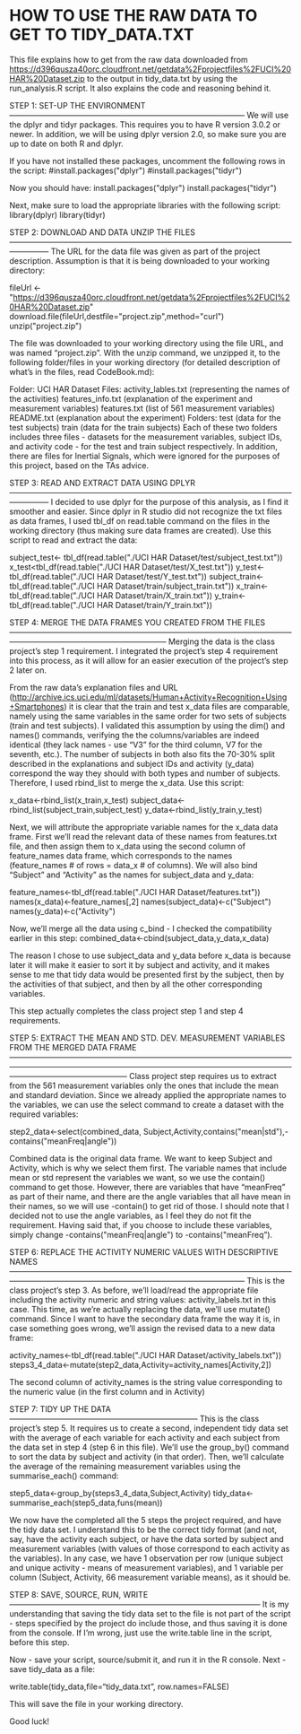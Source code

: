 HOW TO USE THE RAW DATA TO GET TO TIDY_DATA.TXT
===============================================

This file explains how to get from the raw data downloaded from https://d396qusza40orc.cloudfront.net/getdata%2Fprojectfiles%2FUCI%20HAR%20Dataset.zip
to the output in tidy_data.txt by using the run_analysis.R script.
It also explains the code and reasoning behind it.


STEP 1: SET-UP THE ENVIRONMENT
——————————————————————————————
We will use the dplyr and tidyr packages. This requires you to have R version 3.0.2 or newer. In addition, we will be using dplyr version 2.0, so make sure you are up to date on both R and dplyr.

If you have not installed these packages, uncomment the following rows in the script:
#install.packages("dplyr")
#install.packages("tidyr")

Now you should have:
install.packages("dplyr")
install.packages("tidyr")

Next, make sure to load the appropriate libraries with the following script:
library(dplyr)
library(tidyr)


STEP 2: DOWNLOAD AND DATA UNZIP THE FILES
—————————————————————————————————————————
The URL for the data file was given as part of the project description. Assumption is that it is being downloaded to your working directory:

fileUrl <- "https://d396qusza40orc.cloudfront.net/getdata%2Fprojectfiles%2FUCI%20HAR%20Dataset.zip"
download.file(fileUrl,destfile="project.zip",method="curl")
unzip("project.zip")

The file was downloaded to your working directory using the file URL, and was named “project.zip”. With the unzip command, we unzipped it, to the following folder/files in your working directory (for detailed description of what’s in the files, read CodeBook.md):

Folder: UCI HAR Dataset
	Files:
	activity_lables.txt (representing the names of the activities)
	features_info.txt (explanation of the experiment and measurement variables)
	features.txt (list of 561 measurement variables)
	README.txt (explanation about the experiment)
	Folders:
	test (data for the test subjects)
	train (data for the train subjects)
	Each of these two folders includes three files - datasets for the measurement variables, 	subject IDs, and activity code - for the test and train subject respectively. In addition,
	there are files for Inertial Signals, which were ignored for the purposes of this project, 	based on the TAs advice.


STEP 3: READ AND EXTRACT DATA USING DPLYR
—————————————————————————————————————————
I decided to use dplyr for the purpose of this analysis, as I find it smoother and easier.
Since dplyr in R studio did not recognize the txt files as data frames, I used tbl_df on read.table command on the files in the working directory (thus making sure data frames are created).
Use this script to read and extract the data:

subject_test<- tbl_df(read.table("./UCI HAR Dataset/test/subject_test.txt"))
x_test<tbl_df(read.table("./UCI HAR Dataset/test/X_test.txt"))
y_test<-tbl_df(read.table("./UCI HAR Dataset/test/Y_test.txt"))
subject_train<-tbl_df(read.table("./UCI HAR Dataset/train/subject_train.txt"))
x_train<-tbl_df(read.table("./UCI HAR Dataset/train/X_train.txt"))
y_train<-tbl_df(read.table("./UCI HAR Dataset/train/Y_train.txt"))



STEP 4: MERGE THE DATA FRAMES YOU CREATED FROM THE FILES
————————————————————————————————————————————————————————
Merging the data is the class project’s step 1 requirement. I integrated the project’s step 4 requirement into this process, as it will allow for an easier execution of the project’s step 2 later on.

From the raw data’s explanation files and URL (http://archive.ics.uci.edu/ml/datasets/Human+Activity+Recognition+Using+Smartphones) it is clear that the train and test x_data files are comparable, namely using the same variables in the same order for two sets of subjects (train and test subjects). I validated this assumption by using the dim() and names() commands, verifying the the columns/variables are indeed identical (they lack names - use “V3” for the third column, V7 for the seventh, etc.). The number of subjects in both also fits the 70-30% split described in the explanations and subject IDs and activity (y_data) correspond the way they should with both types and number of subjects.
Therefore, I used rbind_list to merge the x_data.
Use this script:

x_data<-rbind_list(x_train,x_test)
subject_data<-rbind_list(subject_train,subject_test)
y_data<-rbind_list(y_train,y_test)

Next, we will attribute the appropriate variable names for the x_data data frame. First we’ll read the relevant data of these names from features.txt file, and then assign them to x_data using the second column of feature_names data frame, which corresponds to the names (feature_names # of rows = data_x # of columns). We will also bind “Subject” and “Activity” as the names for subject_data and y_data:

feature_names<-tbl_df(read.table("./UCI HAR Dataset/features.txt"))
names(x_data)<-feature_names[,2]
names(subject_data)<-c("Subject")
names(y_data)<-c("Activity")

Now, we’ll merge all the data using c_bind - I checked the compatibility earlier in this step:
combined_data<-cbind(subject_data,y_data,x_data)

The reason I chose to use subject_data and y_data before x_data is because later it will make it easier to sort it by subject and activity, and it makes sense to me that tidy data would be presented first by the subject, then by the activities of that subject, and then by all the other corresponding variables.

This step actually completes the class project step 1 and step 4 requirements.


STEP 5: EXTRACT THE MEAN AND STD. DEV. MEASUREMENT VARIABLES FROM THE MERGED DATA FRAME
———————————————————————————————————————————————————————————————————————————————————————
Class project step requires us to extract from the 561 measurement variables only the ones that include the mean and standard deviation. Since we already applied the appropriate names to the variables, we can use the select command to create a dataset with the required variables:

step2_data<-select(combined_data, Subject,Activity,contains("mean|std"),-contains("meanFreq|angle"))

Combined data is the original data frame. We want to keep Subject and Activity, which is why we select them first. The variable names that include mean or std represent the variables we want, so we use the contain() command to get those. However, there are variables that have “meanFreq” as part of their name, and there are the angle variables that all have mean in their names, so we will use -contain() to get rid of those. I should note that I decided not to use the angle variables, as I feel they do not fit the requirement. Having said that, if you choose to include these variables, simply change -contains("meanFreq|angle") to -contains("meanFreq”).


STEP 6: REPLACE THE ACTIVITY NUMERIC VALUES WITH DESCRIPTIVE NAMES
——————————————————————————————————————————————————————————————————
This is the class project’s step 3. As before, we’ll load/read the appropriate file including the activity numeric and string values: activity_labels.txt in this case. This time, as we’re actually replacing the data, we’ll use mutate() command. Since I want to have the secondary data frame the way it is, in case something goes wrong, we’ll assign the revised data to a new data frame:

activity_names<-tbl_df(read.table("./UCI HAR Dataset/activity_labels.txt"))
steps3_4_data<-mutate(step2_data,Activity=activity_names[Activity,2])

The second column of activity_names is the string value corresponding to the numeric value (in the first column and in Activity)


STEP 7: TIDY UP THE DATA
————————————————————————
This is the class project’s step 5. It requires us to create a second, independent tidy data set with the average of each variable for each activity and each subject from the data set in step 4 (step 6 in this file). We’ll use the group_by() command to sort the data by subject and activity (in that order). Then, we’ll calculate the average of the remaining measurement variables using the summarise_each() command:

step5_data<-group_by(steps3_4_data,Subject,Activity)
tidy_data<-summarise_each(step5_data,funs(mean))

We now have the completed all the 5 steps the project required, and have the tidy data set. I understand this to be the correct tidy format (and not, say, have the activity each subject, or have the data sorted by subject and measurement variables (with values of those correspond to each activity as the variables).
In any case, we have 1 observation per row (unique subject and unique activity - means of measurement variables), and 1 variable per column (Subject, Activity, 66 measurement variable means), as it should be.


STEP 8: SAVE, SOURCE, RUN, WRITE
————————————————————————————————
It is my understanding that saving the tidy data set to the file is not part of the script - steps specified by the project do include those, and thus saving it is done from the console. If I’m wrong, just use the write.table line in the script, before this step.

Now - save your script, source/submit it, and run it in the R console.
Next - save tidy_data as a file:

write.table(tidy_data,file=“tidy_data.txt”, row.names=FALSE)

This will save the file in your working directory.

Good luck!




















